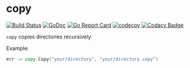 # copy

[![Build Status](https://travis-ci.com/gofunky/copy.svg?branch=master)](https://travis-ci.com/gofunky/copy)
[![GoDoc](https://godoc.org/github.com/gofunky/copy?status.svg)](https://godoc.org/github.com/gofunky/copy)
[![Go Report Card](https://goreportcard.com/badge/github.com/gofunky/copy)](https://goreportcard.com/report/github.com/gofunky/copy)
[![codecov](https://codecov.io/gh/gofunky/copy/branch/master/graph/badge.svg)](https://codecov.io/gh/gofunky/copy)
[![Codacy Badge](https://api.codacy.com/project/badge/Grade/c098f83f1d524464adee9f8b6968bab6)](https://app.codacy.com/app/gofunky/copy?utm_source=github.com&utm_medium=referral&utm_content=gofunky/copy&utm_campaign=badger)

`copy` copies directories recursively.

Example:

```go
err := copy.Copy("your/directory", "your/directory.copy")
```
